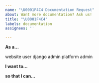 ```yaml
---
name: "\U0001F4C4 Documentation Request"
about: Want more documentation? Ask us!
title: "\U0001F4C4"
labels: documentation
assignees: ''

---
```


<!-- This template will help you create a request for a documented user journey. To help us, we've templated this like a user journey itself -->

**As a...**
<!-- pick one -->

website user
django admin
platform admin

**I want to...**
<!-- Describe the documentation you seek -->

**so that I can...**
<!-- Describe the outcome you want. -->
